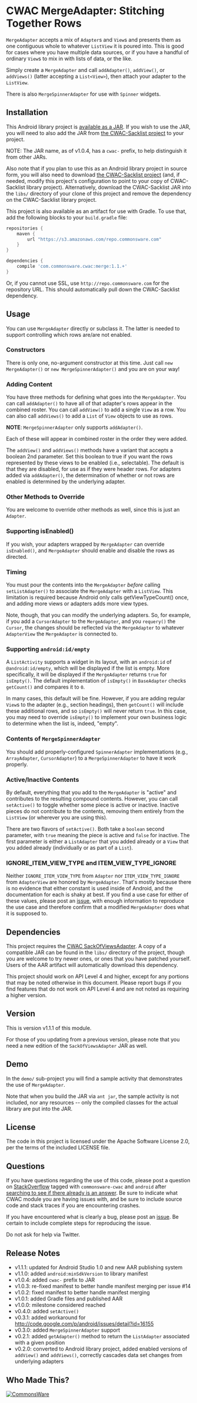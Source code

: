 CWAC MergeAdapter: Stitching Together Rows
==========================================

`MergeAdapter` accepts a mix of `Adapter`s and `View`s and
presents them as one contiguous whole to whatever `ListView`
it is poured into. This is good for cases where you have
multiple data sources, or if you have a handful of ordinary
`View`s to mix in with lists of data, or the like.

Simply create a `MergeAdapter` and call `addAdapter()`,
`addView()`, or `addViews()` (latter accepting a `List<View>`),
then attach your adapter to the `ListView`. 

There is also `MergeSpinnerAdapter` for use with `Spinner`
widgets.

Installation
------------
This Android library project is 
[available as a JAR](https://github.com/commonsguy/cwac-merge/releases).
If you wish to use the JAR, you will need to also add the JAR from
[the CWAC-Sacklist project](http://github.com/commonsguy/cwac-sacklist) to your
project.

NOTE: The JAR name, as of v1.0.4, has a `cwac-` prefix, to help distinguish it from other JARs.

Also note that if you plan to use this as an Android library project
in source form, you
will also need to download [the CWAC-Sacklist project](http://github.com/commonsguy/cwac-sacklist)
(and, if needed, modify this project's configuration to point to your copy of
CWAC-Sacklist library project). Alternatively, download the CWAC-Sacklist JAR into
the `libs/` directory of your clone of this project and remove the dependency on
the CWAC-Sacklist library project.

This project is also available as
an artifact for use with Gradle. To use that, add the following
blocks to your `build.gradle` file:

```groovy
repositories {
    maven {
        url "https://s3.amazonaws.com/repo.commonsware.com"
    }
}

dependencies {
    compile 'com.commonsware.cwac:merge:1.1.+'
}
```

Or, if you cannot use SSL, use `http://repo.commonsware.com` for the repository
URL. This should automatically pull down the CWAC-Sacklist dependency.

Usage
-----
You can use `MergeAdapter` directly or subclass it. The
latter is needed to support controlling which rows are/are
not enabled.

### Constructors

There is only one, no-argument constructor at this time. Just
call `new MergeAdapter()` or `new MergeSpinnerAdapter()` and
you are on your way!

### Adding Content

You have three methods for defining what goes into the
`MergeAdapter`. You can call `addAdapter()` to have all of that
adapter's rows appear in the combined roster. You can call
`addView()` to add a single `View` as a row. You can also call
`addViews()` to add a `List` of `View` objects to use as rows.

**NOTE**: `MergeSpinnerAdapter` only supports `addAdapter()`.

Each of these will appear in combined roster in the order
they were added.

The `addView()` and `addViews()` methods have a variant that
accepts a boolean 2nd parameter. Set this boolean to true if you
want the rows represented by these views to be enabled (i.e.,
selectable). The default is that they are disabled, for use
as if they were header rows. For adapters added via `addAdapter()`,
the determination of whether or not rows are enabled is determined
by the underlying adapter.

### Other Methods to Override

You are welcome to override other methods as well, since this
is just an `Adapter`.

### Supporting isEnabled()

If you wish, your adapters wrapped by `MergeAdapter` can override `isEnabled()`,
and `MergeAdapter` should enable and disable the rows as directed.

### Timing

You must pour the contents into the `MergeAdapter` *before*
calling `setListAdapter()` to associate the `MergeAdapter`
with a `ListView`. This limitation is required because Android
only calls getViewTypeCount() once, and adding more views or
adapters adds more view types.

Note, though, that you can modify the underlying adapters. So,
for example, if you add a `CursorAdapter` to the `MergeAdapter`,
and you `requery()` the `Cursor`, the changes should be reflected
via the `MergeAdapter` to whatever `AdapterView` the `MergeAdapter`
is connected to.

### Supporting `android:id/empty`

A `ListActivity` supports a widget in its layout, with an `android:id`
of `@android:id/empty`, which will be displayed if the list is
empty. More specifically, it will be displayed if the `MergeAdapter`
returns `true` for `isEmpty()`. The default implementation of
`isEmpty()` in `BaseAdapter` checks `getCount()` and compares it to `0`.

In many cases, this default will be fine. However, if you are
adding regular `View`s to the adapter (e.g., section headings),
then `getCount()` will include these additional rows, and so `isEmpty()`
will never return `true`. In this case, you may need to override
`isEmpty()` to implement your own business logic to determine
when the list is, indeed, "empty".

### Contents of `MergeSpinnerAdapter`

You should add properly-configured `SpinnerAdapter` implementations
(e.g., `ArrayAdapter`, `CursorAdapter`) to a `MergeSpinnerAdapter`
to have it work properly.

### Active/Inactive Contents

By default, everything that you add to the `MergeAdapter` is "active" and
contributes to the resulting compound contents. However, you can call
`setActive()` to toggle whether some piece is active or inactive. Inactive
pieces do not contribute to the contents, removing them entirely from the
`ListView` (or wherever you are using this).

There are two flavors of `setActive()`. Both take a `boolean` second parameter,
with `true` meaning the piece is active and `false` for inactive. The first
parameter is either a `ListAdapter` that you added already or a `View` that
you added already (individually or as part of a `List`).

### IGNORE_ITEM_VIEW_TYPE and ITEM_VIEW_TYPE_IGNORE

Neither `IGNORE_ITEM_VIEW_TYPE` from `Adapter` nor `ITEM_VIEW_TYPE_IGNORE` from
`AdapterView` are honored by `MergeAdapter`. That's mostly because there is no
evidence that either constant is used inside of Android, and the documentation
for each is shaky at best. If you find a use case for either of these values,
please post an [issue](https://github.com/commonsguy/cwac-merge/issues),
with enough information to reproduce the use case and therefore confirm that
a modified `MergeAdapter` does what it is supposed to.

Dependencies
------------
This project requires the [CWAC SackOfViewsAdapter][sacklist].
A copy of a compatible JAR can be found in the `libs/` directory of
the project, though you are welcome to try newer ones, or
ones that you have patched yourself. Users of the AAR artifact will automatically
download this dependency.

This project should work on API Level 4 and higher, except for any portions that
may be noted otherwise in this document. Please report bugs if you find features
that do not work on API Level 4 and are not noted as requiring a higher version.

Version
-------
This is version v1.1.1 of this module.

For those of you updating from a previous version, please note that you need
a new edition of the `SackOfViewsAdapter` JAR as well.

Demo
----
In the `demo/` sub-project you will find
a sample activity that demonstrates the use of `MergeAdapter`.

Note that when you build the JAR via `ant jar`, the sample
activity is not included, nor any resources -- only the
compiled classes for the actual library are put into the JAR.

License
-------
The code in this project is licensed under the Apache
Software License 2.0, per the terms of the included LICENSE
file.

Questions
---------
If you have questions regarding the use of this code, please post a question
on [StackOverflow](http://stackoverflow.com/questions/ask) tagged with
`commonsware-cwac` and `android` after [searching to see if there already is an answer](https://stackoverflow.com/search?q=[android]+mergeadapter). Be sure to indicate
what CWAC module you are having issues with, and be sure to include source code 
and stack traces if you are encountering crashes.

If you have encountered what is clearly a bug, please post an [issue](https://github.com/commonsguy/cwac-merge/issues). Be certain to include complete steps
for reproducing the issue.

Do not ask for help via Twitter.

Release Notes
-------------
- v1.1.1: updated for Android Studio 1.0 and new AAR publishing system
- v1.1.0: added `android:minSdkVersion` to library manifest
- v1.0.4: added `cwac-` prefix to JAR
- v1.0.3: re-fixed manifest to better handle manifest merging per issue #14
- v1.0.2: fixed manifest to better handle manifest merging
- v1.0.1: added Gradle files and published AAR
- v1.0.0: milestone considered reached
- v0.4.0: added `setActive()`
- v0.3.1: added workaround for http://code.google.com/p/android/issues/detail?id=16155
- v0.3.0: added `MergeSpinnerAdapter` support
- v0.2.1: added `getAdapter()` method to return the `ListAdapter` associated with a given position
- v0.2.0: converted to Android library project, added enabled versions of `addView()` and `addViews()`, correctly cascades data set changes from underlying adapters

Who Made This?
--------------
<a href="http://commonsware.com">![CommonsWare](http://commonsware.com/images/logo.png)</a>

[sacklist]: http://github.com/commonsguy/cwac-sacklist/tree/master
